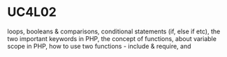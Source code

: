 # UC4L02
  loops, booleans & comparisons, conditional statements (if, else if etc), the two important keywords in PHP, the concept of functions, about variable scope in PHP, how to use two functions - include & require, and 
